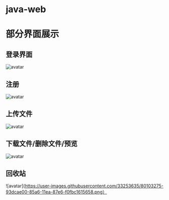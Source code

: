 # java-web

# 部分界面展示

## 登录界面
![avatar](https://user-images.githubusercontent.com/33253635/80103181-642da600-85a6-11ea-8d54-c684a142b9ae.png)

## 注册
![avatar](https://user-images.githubusercontent.com/33253635/80102683-ae625780-85a5-11ea-9847-3b463a33d19d.png)

## 上传文件
![avatar](https://user-images.githubusercontent.com/33253635/80103114-4ceeb880-85a6-11ea-9c68-eaa207302435.png)

## 下载文件/删除文件/预览
![avatar](https://user-images.githubusercontent.com/33253635/80103267-8e7f6380-85a6-11ea-95fa-184ae06b0aa7.png)

## 回收站
![avatar](https://user-images.githubusercontent.com/33253635/80103275-93dcae00-85a6-11ea-87e6-f0fbc1615658.png）

